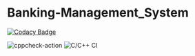 # Banking-Management_System

[![Codacy Badge](https://api.codacy.com/project/badge/Grade/5dcace761faf43eb928c22ad013ba409)](https://app.codacy.com/gh/stepin104401/Banking-Management_System?utm_source=github.com&utm_medium=referral&utm_content=stepin104401/Banking-Management_System&utm_campaign=Badge_Grade)

![cppcheck-action](https://github.com/stepin104401/Banking-Management_System/workflows/cppcheck-action/badge.svg?branch=main)
![C/C++ CI](https://github.com/stepin105361/calc/workflows/C/C++%20CI/badge.svg)
